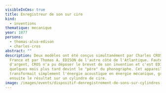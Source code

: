 ```yaml
---
visibleInCms: true
title: Enregistreur de son sur cire
kind:
  - inventions
thematique: mecanique
year: 1877
persons:
  - thomas-alva-edison
  - charles-cros
abstract: ""
description: Deux modèles ont été conçus simultanément par Charles CROS en
  France et par Thomas A. EDISON de l'autre côté de l'Atlantique. Faute
  d'argent, CROS n'a pu déposer le brevet de son invention et c'est EDISON qui
  quelques mois plus tard devint le "père" du phonographe. Cet appareil
  transformait simplement l'énergie acoustique en énergie mécanique, gravant
  ensuite le résultat sur un cylindre de cire.
image: /images/events/dispositif-denregistrement-de-sons-sur-cylindres-de-cire.jpg
---
```

